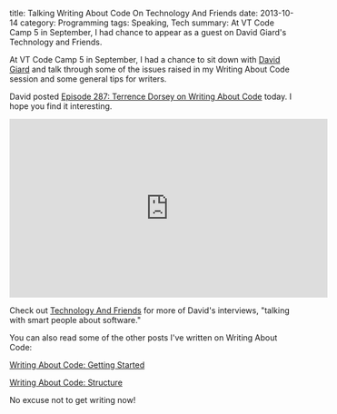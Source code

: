 title: Talking Writing About Code On Technology And Friends
date: 2013-10-14
category: Programming
tags: Speaking, Tech
summary: At VT Code Camp 5 in September, I had chance to appear as a guest on David Giard's Technology and Friends.


At VT Code Camp 5 in September, I had a chance to sit down with [David Giard](http://www.davidgiard.com/) and talk through some of the issues raised in my Writing About Code session and some general tips for writers.

David posted [Episode 287: Terrence Dorsey on Writing About Code](https://www.youtube.com/watch?v=1PoBp6vbo8w) today. I hope you find it interesting.

<iframe width="560" height="315" src="https://www.youtube.com/embed/1PoBp6vbo8w?rel=0" frameborder="0" allow="autoplay; encrypted-media" allowfullscreen></iframe>

Check out [Technology And Friends](http://technologyandfriends.com/) for more of David's interviews, "talking with smart people about software."

You can also read some of the other posts I've written on Writing About Code:

[Writing About Code: Getting Started]({filename}/Writing_About_Code.md)

[Writing About Code: Structure]({filename}/Writing_About_Code_Structure.md)

No excuse not to get writing now!